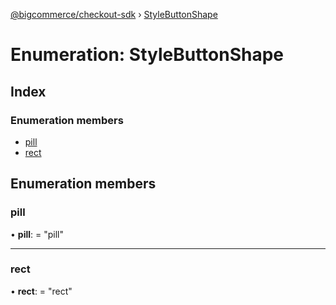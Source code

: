 [@bigcommerce/checkout-sdk](../README.md) › [StyleButtonShape](stylebuttonshape.md)

# Enumeration: StyleButtonShape

## Index

### Enumeration members

* [pill](stylebuttonshape.md#pill)
* [rect](stylebuttonshape.md#rect)

## Enumeration members

###  pill

• **pill**: = "pill"

___

###  rect

• **rect**: = "rect"
